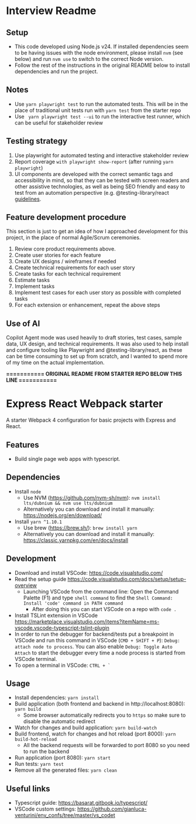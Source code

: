 
# Interview Readme

## Setup
* This code developed using Node.js v24. If installed dependencies seem to be having issues with the node environment, please install `nvm` (see below) and run `nvm use` to switch to the correct Node version.
* Follow the rest of the instructions in the original README below to install dependencies and run the project.

## Notes
* Use `yarn playwright test` to run the automated tests. This will be in the place of traditional unit tests run with `yarn test` from the starter repo
* Use ` yarn playwright test --ui` to run the interactive test runner, which can be useful for stakeholder review

## Testing strategy
1. Use playwright for automated testing and interactive stakeholder review
1. Report coverage `with playwright show-report` (after running `yarn playwright`)
1. UI components are developed with the correct semantic tags and accessibility in mind, so that they can be tested with screen readers and other assistive technologies, as well as being SEO friendly and easy to test from an automation perspective (e.g. @testing-library/react [guidelines](https://testing-library.com/docs/guiding-principles/).

## Feature development procedure
This section is just to get an idea of how I approached development for this project, in the place of normal Agile/Scrum ceremonies. 

1. Review core product requirements above.
1. Create user stories for each feature
1. Create UX designs / wireframes if needed
1. Create technical requirements for each user story
1. Create tasks for each technical requirement
1. Estimate tasks
1. Implement tasks
1. Implement test cases for each user story as possible with completed tasks
1. For each extension or enhancement, repeat the above steps

## Use of AI
Copilot Agent mode was used heavily to draft stories, test cases, sample data, UX design, and technical requirements. It was also used to help install and configure tooling like Playwright and @testing-library/react, as these can be time consuming to set up from scratch, and I wanted to spend more of my time on the actual implementation.

**=========== ORIGINAL README FROM STARTER REPO BELOW THIS LINE ===========**

# Express React Webpack starter
A starter Webpack 4 configuration for basic projects with Express and React.

## Features
- Build single page web apps with typescript.

## Dependencies
- Install `node`
    - Use NVM (https://github.com/nvm-sh/nvm): `nvm install lts/dubnium && nvm use lts/dubnium`
    - Alternatively you can download and install it manually: https://nodejs.org/en/download/
- Install `yarn ^1.10.1`
    - Use brew (https://brew.sh/): `brew install yarn`
    - Alternatively you can download and install it manually: https://classic.yarnpkg.com/en/docs/install

## Development
- Download and install VSCode: https://code.visualstudio.com/
- Read the setup guide https://code.visualstudio.com/docs/setup/setup-overview
    - Launching VSCode from the command line: Open the Command Palette (F1) and type `shell command` to find the `Shell Command: Install 'code' command in PATH command`
        - After doing this you can start VSCode on a repo with `code .`
- Install TSLint extension in VSCode https://marketplace.visualstudio.com/items?itemName=ms-vscode.vscode-typescript-tslint-plugin
- In order to run the debugger for backend/tests put a breakpoint in VSCode and run this command in VSCode (`CMD + SHIFT + P`): `Debug: attach node to process`. You can also enable `Debug: Toggle Auto Attach` to start the debugger every time a node process is started from VSCode terminal.
- To open a terminal in VSCode: ```CTRL + ` ```

## Usage
- Install dependencies: `yarn install`
- Build application (both frontend and backend in http://localhost:8080): `yarn build`
    - Some browser automatically redirects you to `https` so make sure to disable the automatic redirect
- Watch for changes and build application: `yarn build-watch`
- Build frontend, watch for changes and hot reload (port 8000): `yarn build-hot-reload`
    - All the backend requests will be forwarded to port 8080 so you need to run the backend
- Run application (port 8080): `yarn start`
- Run tests: `yarn test`
- Remove all the generated files: `yarn clean`

## Useful links
- Typescript guide: https://basarat.gitbook.io/typescript/
- VSCode custom settings: https://github.com/gianluca-venturini/env_confs/tree/master/vs_codet
